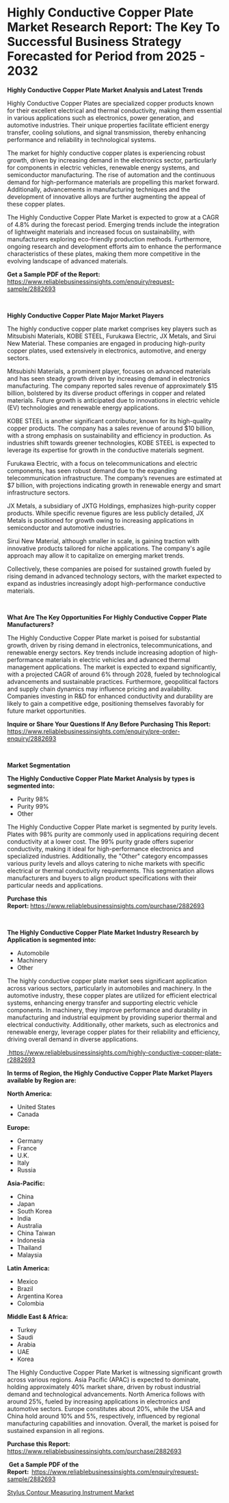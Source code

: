 <p><h1>Highly Conductive Copper Plate Market Research Report: The Key To Successful Business Strategy Forecasted for Period from 2025 - 2032</h1></p><p><strong>Highly Conductive Copper Plate Market Analysis and Latest Trends</strong></p>
<p><p>Highly Conductive Copper Plates are specialized copper products known for their excellent electrical and thermal conductivity, making them essential in various applications such as electronics, power generation, and automotive industries. Their unique properties facilitate efficient energy transfer, cooling solutions, and signal transmission, thereby enhancing performance and reliability in technological systems.</p><p>The market for highly conductive copper plates is experiencing robust growth, driven by increasing demand in the electronics sector, particularly for components in electric vehicles, renewable energy systems, and semiconductor manufacturing. The rise of automation and the continuous demand for high-performance materials are propelling this market forward. Additionally, advancements in manufacturing techniques and the development of innovative alloys are further augmenting the appeal of these copper plates.</p><p>The Highly Conductive Copper Plate Market is expected to grow at a CAGR of 4.8% during the forecast period. Emerging trends include the integration of lightweight materials and increased focus on sustainability, with manufacturers exploring eco-friendly production methods. Furthermore, ongoing research and development efforts aim to enhance the performance characteristics of these plates, making them more competitive in the evolving landscape of advanced materials.</p></p>
<p><strong>Get a Sample PDF of the Report:&nbsp;</strong> <a href="https://www.reliablebusinessinsights.com/enquiry/request-sample/2882693?utm_campaign=2278&utm_medium=2&utm_source=Github&utm_content=ia&utm_term=13032025&utm_id=highly-conductive-copper-plate">https://www.reliablebusinessinsights.com/enquiry/request-sample/2882693</a></p>
<p>&nbsp;</p>
<p><strong>Highly Conductive Copper Plate Major Market Players</strong></p>
<p><p>The highly conductive copper plate market comprises key players such as Mitsubishi Materials, KOBE STEEL, Furukawa Electric, JX Metals, and Sirui New Material. These companies are engaged in producing high-purity copper plates, used extensively in electronics, automotive, and energy sectors.</p><p>Mitsubishi Materials, a prominent player, focuses on advanced materials and has seen steady growth driven by increasing demand in electronics manufacturing. The company reported sales revenue of approximately $15 billion, bolstered by its diverse product offerings in copper and related materials. Future growth is anticipated due to innovations in electric vehicle (EV) technologies and renewable energy applications.</p><p>KOBE STEEL is another significant contributor, known for its high-quality copper products. The company has a sales revenue of around $10 billion, with a strong emphasis on sustainability and efficiency in production. As industries shift towards greener technologies, KOBE STEEL is expected to leverage its expertise for growth in the conductive materials segment.</p><p>Furukawa Electric, with a focus on telecommunications and electric components, has seen robust demand due to the expanding telecommunication infrastructure. The company’s revenues are estimated at $7 billion, with projections indicating growth in renewable energy and smart infrastructure sectors.</p><p>JX Metals, a subsidiary of JXTG Holdings, emphasizes high-purity copper products. While specific revenue figures are less publicly detailed, JX Metals is positioned for growth owing to increasing applications in semiconductor and automotive industries.</p><p>Sirui New Material, although smaller in scale, is gaining traction with innovative products tailored for niche applications. The company's agile approach may allow it to capitalize on emerging market trends.</p><p>Collectively, these companies are poised for sustained growth fueled by rising demand in advanced technology sectors, with the market expected to expand as industries increasingly adopt high-performance conductive materials.</p></p>
<p>&nbsp;</p>
<p><strong>What Are The Key Opportunities For Highly Conductive Copper Plate Manufacturers?</strong></p>
<p><p>The Highly Conductive Copper Plate market is poised for substantial growth, driven by rising demand in electronics, telecommunications, and renewable energy sectors. Key trends include increasing adoption of high-performance materials in electric vehicles and advanced thermal management applications. The market is expected to expand significantly, with a projected CAGR of around 6% through 2028, fueled by technological advancements and sustainable practices. Furthermore, geopolitical factors and supply chain dynamics may influence pricing and availability. Companies investing in R&D for enhanced conductivity and durability are likely to gain a competitive edge, positioning themselves favorably for future market opportunities.</p></p>
<p><strong>Inquire or Share Your Questions If Any Before Purchasing This Report:</strong> <a href="https://www.reliablebusinessinsights.com/enquiry/pre-order-enquiry/2882693?utm_campaign=2278&utm_medium=2&utm_source=Github&utm_content=ia&utm_term=13032025&utm_id=highly-conductive-copper-plate">https://www.reliablebusinessinsights.com/enquiry/pre-order-enquiry/2882693</a></p>
<p>&nbsp;</p>
<p><strong>Market Segmentation</strong></p>
<p><strong>The Highly Conductive Copper Plate Market Analysis by types is segmented into:</strong></p>
<p><ul><li>Purity 98%</li><li>Purity 99%</li><li>Other</li></ul></p>
<p><p>The Highly Conductive Copper Plate market is segmented by purity levels. Plates with 98% purity are commonly used in applications requiring decent conductivity at a lower cost. The 99% purity grade offers superior conductivity, making it ideal for high-performance electronics and specialized industries. Additionally, the "Other" category encompasses various purity levels and alloys catering to niche markets with specific electrical or thermal conductivity requirements. This segmentation allows manufacturers and buyers to align product specifications with their particular needs and applications.</p></p>
<p><strong>Purchase this Report:&nbsp;</strong><a href="https://www.reliablebusinessinsights.com/purchase/2882693?utm_campaign=2278&utm_medium=2&utm_source=Github&utm_content=ia&utm_term=13032025&utm_id=highly-conductive-copper-plate">https://www.reliablebusinessinsights.com/purchase/2882693</a></p>
<p>&nbsp;</p>
<p><strong>The Highly Conductive Copper Plate Market Industry Research by Application is segmented into:</strong></p>
<p><ul><li>Automobile</li><li>Machinery</li><li>Other</li></ul></p>
<p><p>The highly conductive copper plate market sees significant application across various sectors, particularly in automobiles and machinery. In the automotive industry, these copper plates are utilized for efficient electrical systems, enhancing energy transfer and supporting electric vehicle components. In machinery, they improve performance and durability in manufacturing and industrial equipment by providing superior thermal and electrical conductivity. Additionally, other markets, such as electronics and renewable energy, leverage copper plates for their reliability and efficiency, driving overall demand in diverse applications.</p></p>
<p><a href="https://www.reliablebusinessinsights.com/highly-conductive-copper-plate-r2882693?utm_campaign=2278&utm_medium=2&utm_source=Github&utm_content=ia&utm_term=13032025&utm_id=highly-conductive-copper-plate">&nbsp;https://www.reliablebusinessinsights.com/highly-conductive-copper-plate-r2882693</a></p>
<p><strong>In terms of Region, the Highly Conductive Copper Plate Market Players available by Region are:</strong></p>
<p>
    <p> <strong> North America: </strong>
        <ul>
            <li>United States</li>
            <li>Canada</li>
        </ul>
        </p> 
    <p> <strong> Europe: </strong>
        <ul>
            <li>Germany</li>
            <li>France</li>
            <li>U.K.</li>
            <li>Italy</li>
            <li>Russia</li>
        </ul>
        </p> 
    <p> <strong> Asia-Pacific: </strong>
        <ul>
            <li>China</li>
            <li>Japan</li>
            <li>South Korea</li>
            <li>India</li>
            <li>Australia</li>
            <li>China Taiwan</li>
            <li>Indonesia</li>
            <li>Thailand</li>
            <li>Malaysia</li>
        </ul>
        </p> 
    <p> <strong> Latin America: </strong>
        <ul>
            <li>Mexico</li>
            <li>Brazil</li>
            <li>Argentina Korea</li>
            <li>Colombia</li>
        </ul>
        </p> 
    <p> <strong> Middle East & Africa: </strong>
        <ul>
            <li>Turkey</li>
            <li>Saudi</li>
            <li>Arabia</li>
            <li>UAE</li>
            <li>Korea</li>
        </ul>
    </p>
    </p>
<p><p>The Highly Conductive Copper Plate Market is witnessing significant growth across various regions. Asia Pacific (APAC) is expected to dominate, holding approximately 40% market share, driven by robust industrial demand and technological advancements. North America follows with around 25%, fueled by increasing applications in electronics and automotive sectors. Europe constitutes about 20%, while the USA and China hold around 10% and 5%, respectively, influenced by regional manufacturing capabilities and innovation. Overall, the market is poised for sustained expansion in all regions.</p></p>
<p><strong>Purchase this Report: </strong><a href="https://www.reliablebusinessinsights.com/purchase/2882693?utm_campaign=2278&utm_medium=2&utm_source=Github&utm_content=ia&utm_term=13032025&utm_id=highly-conductive-copper-plate">https://www.reliablebusinessinsights.com/purchase/2882693</a></p>
<p>&nbsp;<strong>Get a Sample PDF of the Report:&nbsp;&nbsp;</strong><a href="https://www.reliablebusinessinsights.com/enquiry/request-sample/2882693?utm_campaign=2278&utm_medium=2&utm_source=Github&utm_content=ia&utm_term=13032025&utm_id=highly-conductive-copper-plate">https://www.reliablebusinessinsights.com/enquiry/request-sample/2882693</a></p>
<p><strong></strong></p>
<p><p><a href="https://github.com/kbollin866/Market-Research-Report-List-1/blob/main/stylus-contour-measuring-instrument-market.md?utm_campaign=2278&utm_medium=2&utm_source=Github&utm_content=ia&utm_term=13032025&utm_id=highly-conductive-copper-plate">Stylus Contour Measuring Instrument Market</a></p></p>